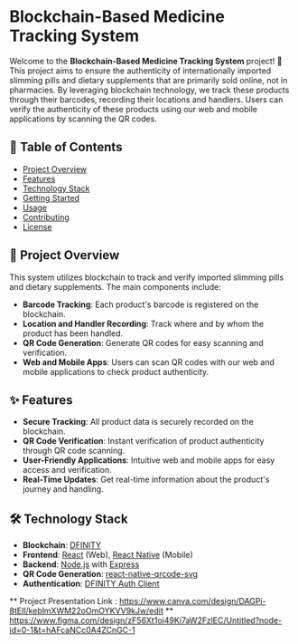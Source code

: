 # Blockchain-Based Medicine Tracking System

Welcome to the **Blockchain-Based Medicine Tracking System** project! 🚀 This project aims to ensure the authenticity of internationally imported slimming pills and dietary supplements that are primarily sold online, not in pharmacies. By leveraging blockchain technology, we track these products through their barcodes, recording their locations and handlers. Users can verify the authenticity of these products using our web and mobile applications by scanning the QR codes.

## 📜 Table of Contents

- [Project Overview](#project-overview)
- [Features](#features)
- [Technology Stack](#technology-stack)
- [Getting Started](#getting-started)
- [Usage](#usage)
- [Contributing](#contributing)
- [License](#license)

## 🚀 Project Overview

This system utilizes blockchain to track and verify imported slimming pills and dietary supplements. The main components include:

- **Barcode Tracking**: Each product's barcode is registered on the blockchain.
- **Location and Handler Recording**: Track where and by whom the product has been handled.
- **QR Code Generation**: Generate QR codes for easy scanning and verification.
- **Web and Mobile Apps**: Users can scan QR codes with our web and mobile applications to check product authenticity.

## ✨ Features

- **Secure Tracking**: All product data is securely recorded on the blockchain.
- **QR Code Verification**: Instant verification of product authenticity through QR code scanning.
- **User-Friendly Applications**: Intuitive web and mobile apps for easy access and verification.
- **Real-Time Updates**: Get real-time information about the product's journey and handling.

## 🛠 Technology Stack

- **Blockchain**: [DFINITY](https://dfinity.org/)
- **Frontend**: [React](https://reactjs.org/) (Web), [React Native](https://reactnative.dev/) (Mobile)
- **Backend**: [Node.js](https://nodejs.org/) with [Express](https://expressjs.com/)
- **QR Code Generation**: [react-native-qrcode-svg](https://github.com/awesomejerry/react-native-qrcode-svg)
- **Authentication**: [DFINITY Auth Client](https://sdk.dfinity.org/docs/developers-guide/auth.html)


 ** Project Presentation Link : https://www.canva.com/design/DAGPi-8tElI/keblmXWM22oOmOYKVV9kJw/edit
 ** https://www.figma.com/design/zF56Xt1oi49Ki7aW2FzlEC/Untitled?node-id=0-1&t=hAFcaNCc0A4ZCnGC-1
